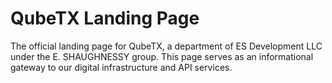 # QubeTX Landing Page

The official landing page for QubeTX, a department of ES Development LLC under the E. SHAUGHNESSY group. This page serves as an informational gateway to our digital infrastructure and API services.
